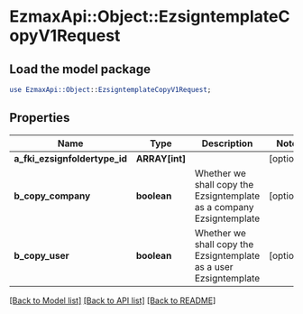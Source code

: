 # EzmaxApi::Object::EzsigntemplateCopyV1Request

## Load the model package
```perl
use EzmaxApi::Object::EzsigntemplateCopyV1Request;
```

## Properties
Name | Type | Description | Notes
------------ | ------------- | ------------- | -------------
**a_fki_ezsignfoldertype_id** | **ARRAY[int]** |  | [optional] 
**b_copy_company** | **boolean** | Whether we shall copy the Ezsigntemplate as a company Ezsigntemplate | [optional] 
**b_copy_user** | **boolean** | Whether we shall copy the Ezsigntemplate as a user Ezsigntemplate | [optional] 

[[Back to Model list]](../README.md#documentation-for-models) [[Back to API list]](../README.md#documentation-for-api-endpoints) [[Back to README]](../README.md)


